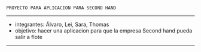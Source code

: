     PROYECTO PARA APLICACION PARA SECOND HAND
------------------------------------------------
-    integrantes: Álvaro, Lei, Sara, Thomas
-    objetivo: hacer una aplicacion para que la empresa Second hand pueda salir a flote
------------------------------------------------
